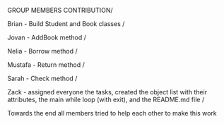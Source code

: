 GROUP MEMBERS CONTRIBUTION/

Brian - Build Student and Book classes /

Jovan - AddBook method /

Nelia - Borrow method /

Mustafa - Return method /

Sarah - Check method /

Zack - assigned everyone the tasks, created the object list with their attributes, the main while loop (with exit), and the README.md file /

Towards the end all members tried to help each other to make this work
